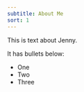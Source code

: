 ```yaml
---
subtitle: About Me
sort: 1
---
```


This is text about Jenny. 



It has bullets below:

* One 
* Two
* Three


